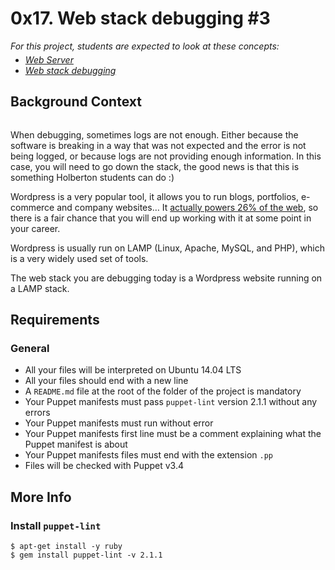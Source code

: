 <h1 class="gap">0x17. Web stack debugging #3</h1>
    <p style="margin-bottom: 0"><em>For this project, students are expected to look at these concepts:</em></p>
      <ul style="margin-top: 5px">
          <li>
            <em><a href="/concepts/17">Web Server</a></em>
          </li>
          <li>
            <em><a href="/concepts/68">Web stack debugging</a></em>
          </li>
      </ul>
    </div>

  <article id="description" class="gap formatted-content">
    <h2>Background Context</h2>

<p><img src="https://s3.amazonaws.com/intranet-projects-files/holbertonschool-sysadmin_devops/293/d42WuBh.png" alt="" style="" /></p>

<p>When debugging, sometimes logs are not enough. Either because the software is breaking in a way that was not expected and the error is not being logged, or because logs are not providing enough information. In this case, you will need to go down the stack, the good news is that this is something Holberton students can do :)</p>

<p>Wordpress is a very popular tool, it allows you to run blogs, portfolios, e-commerce and company websites&hellip; It <a href="/rltoken/Ah9_LmUi191dqxT-Zx7uhg" title="actually powers 26% of the web" target="_blank">actually powers 26% of the web</a>, so there is a fair chance that you will end up working with it at some point in your career.</p>

<p>Wordpress is usually run on LAMP (Linux, Apache, MySQL, and PHP), which is a very widely used set of tools. </p>

<p>The web stack you are debugging today is a Wordpress website running on a LAMP stack.</p>

<h2>Requirements</h2>

<h3>General</h3>

<ul>
<li>All your files will be interpreted on Ubuntu 14.04 LTS</li>
<li>All your files should end with a new line</li>
<li>A <code>README.md</code> file at the root of the folder of the project is mandatory</li>
<li>Your Puppet manifests must pass <code>puppet-lint</code> version 2.1.1 without any errors</li>
<li>Your Puppet manifests must run without error</li>
<li>Your Puppet manifests first line must be a comment explaining what the Puppet manifest is about</li>
<li>Your Puppet manifests files must end with the extension <code>.pp</code> </li>
<li>Files will be checked with Puppet v3.4</li>
</ul>

<h2>More Info</h2>

<h3>Install <code>puppet-lint</code></h3>

<pre><code>$ apt-get install -y ruby
$ gem install puppet-lint -v 2.1.1
</code></pre>